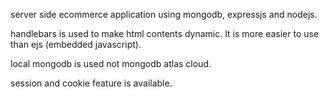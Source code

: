 server side ecommerce application using mongodb, expressjs and nodejs.

handlebars is used to make html contents dynamic. It is more easier to use than ejs (embedded javascript).

local mongodb is used not mongodb atlas cloud. 

session and cookie feature is available.
